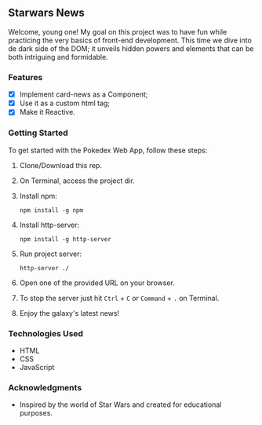 ## Starwars News
Welcome, young one! My goal on this project was to have fun while practicing the very basics of front-end development. This time we dive into de dark side of the DOM; it unveils hidden powers and elements that can be both intriguing and formidable.

### Features

- [x] Implement card-news as a Component;
- [x] Use it as a custom html tag;
- [x] Make it Reactive.

### Getting Started

To get started with the Pokedex Web App, follow these steps:

1. Clone/Download this rep.
   
3. On Terminal, access the project dir.
   
5. Install npm:
   ```
   npm install -g npm
   ```

4. Install http-server:
   ```
   npm install -g http-server
   ```

6. Run project server:
   ```
   http-server ./
   ```

7. Open one of the provided URL on your browser.
   
8. To stop the server just hit ```Ctrl``` + ```C``` or ```Command``` + ```.``` on Terminal.

9. Enjoy the galaxy's latest news!

### Technologies Used

- HTML
- CSS
- JavaScript

### Acknowledgments

- Inspired by the world of Star Wars and created for educational purposes.
